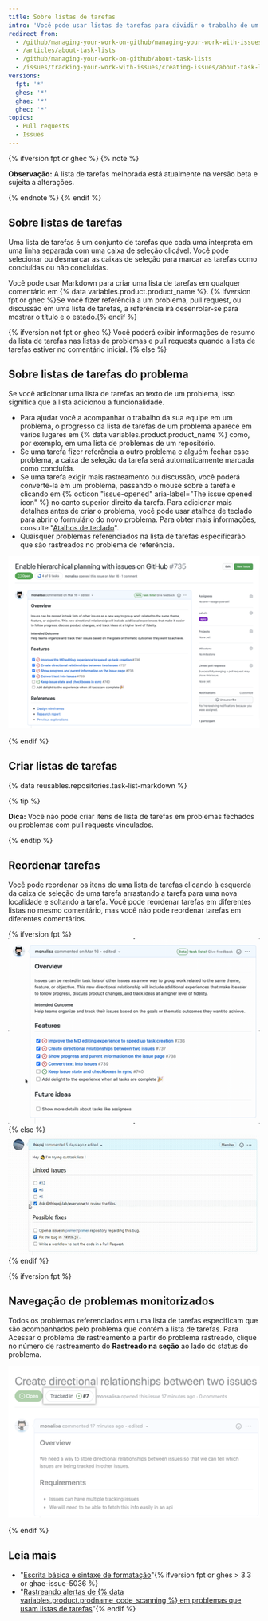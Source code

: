 ```yaml
---
title: Sobre listas de tarefas
intro: 'Você pode usar listas de tarefas para dividir o trabalho de um problema ou pull request em tarefas menores e, em seguida, rastrear o conjunto completo de trabalho a ser concluído.'
redirect_from:
  - /github/managing-your-work-on-github/managing-your-work-with-issues-and-pull-requests/about-task-lists
  - /articles/about-task-lists
  - /github/managing-your-work-on-github/about-task-lists
  - /issues/tracking-your-work-with-issues/creating-issues/about-task-lists
versions:
  fpt: '*'
  ghes: '*'
  ghae: '*'
  ghec: '*'
topics:
  - Pull requests
  - Issues
---
```


{% ifversion fpt or ghec %}
{% note %}

**Observação:** A lista de tarefas melhorada está atualmente na versão beta e sujeita a alterações.

{% endnote %}
{% endif %}

## Sobre listas de tarefas

Uma lista de tarefas é um conjunto de tarefas que cada uma interpreta em uma linha separada com uma caixa de seleção clicável. Você pode selecionar ou desmarcar as caixas de seleção para marcar as tarefas como concluídas ou não concluídas.

Você pode usar Markdown para criar uma lista de tarefas em qualquer comentário em {% data variables.product.product_name %}. {% ifversion fpt or ghec %}Se você fizer referência a um problema, pull request, ou discussão em uma lista de tarefas, a referência irá desenrolar-se para mostrar o título e o estado.{% endif %}

{% ifversion not fpt or ghec %}
Você poderá exibir informações de resumo da lista de tarefas nas listas de problemas e pull requests quando a lista de tarefas estiver no comentário inicial.
{% else %}

## Sobre listas de tarefas do problema

Se você adicionar uma lista de tarefas ao texto de um problema, isso significa que a lista adicionou a funcionalidade.

- Para ajudar você a acompanhar o trabalho da sua equipe em um problema, o progresso da lista de tarefas de um problema aparece em vários lugares em {% data variables.product.product_name %} como, por exemplo, em uma lista de problemas de um repositório.
- Se uma tarefa fizer referência a outro problema e alguém fechar esse problema, a caixa de seleção da tarefa será automaticamente marcada como concluída.
- Se uma tarefa exigir mais rastreamento ou discussão, você poderá convertê-la em um problema, passando o mouse sobre a tarefa e clicando em {% octicon "issue-opened" aria-label="The issue opened icon" %} no canto superior direito da tarefa. Para adicionar mais detalhes antes de criar o problema, você pode usar atalhos de teclado para abrir o formulário do novo problema. Para obter mais informações, consulte "[Atalhos de teclado](/github/getting-started-with-github/using-github/keyboard-shortcuts#issues-and-pull-requests)".
- Quaisquer problemas referenciados na lista de tarefas especificarão que são rastreados no problema de referência.

![Lista de tarefas gerada](/assets/images/help/writing/task-list-rendered.png)

{% endif %}

## Criar listas de tarefas

{% data reusables.repositories.task-list-markdown %}

{% tip %}

**Dica:** Você não pode criar itens de lista de tarefas em problemas fechados ou problemas com pull requests vinculados.

{% endtip %}

## Reordenar tarefas

Você pode reordenar os itens de uma lista de tarefas clicando à esquerda da caixa de seleção de uma tarefa arrastando a tarefa para uma nova localidade e soltando a tarefa. Você pode reordenar tarefas em diferentes listas no mesmo comentário, mas você não pode reordenar tarefas em diferentes comentários.

{% ifversion fpt %} ![Lista de tarefas reordenadas](/assets/images/help/writing/task-list-reordered.gif)
{% else %} ![Reordered task list](/assets/images/enterprise/writing/task-lists-reorder.gif) {% endif %}

{% ifversion fpt %}

## Navegação de problemas monitorizados

Todos os problemas referenciados em uma lista de tarefas especificam que são acompanhados pelo problema que contém a lista de tarefas. Para Acessar o problema de rastreamento a partir do problema rastreado, clique no número de rastreamento do **Rastreado na seção** ao lado do status do problema.

![Rastreado no exemplo](/assets/images/help/writing/task_list_tracked.png)

{% endif %}

## Leia mais

* "[Escrita básica e sintaxe de formatação](/articles/basic-writing-and-formatting-syntax)"{% ifversion fpt or ghes > 3.3 or ghae-issue-5036 %}
* "[Rastreando alertas de {% data variables.product.prodname_code_scanning %} em problemas que usam listas de tarefas](/code-security/code-scanning/automatically-scanning-your-code-for-vulnerabilities-and-errors/tracking-code-scanning-alerts-in-issues-using-task-lists)"{% endif %}
